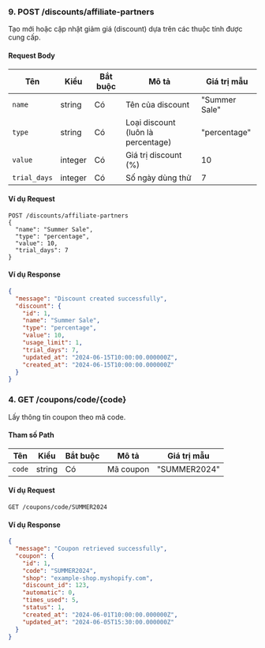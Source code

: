 ### 9. POST /discounts/affiliate-partners
Tạo mới hoặc cập nhật giảm giá (discount) dựa trên các thuộc tính được cung cấp.

#### Request Body
| Tên           | Kiểu    | Bắt buộc | Mô tả                      | Giá trị mẫu     |
|---------------|---------|----------|----------------------------|-----------------|
| `name`        | string  | Có       | Tên của discount           | "Summer Sale"   |
| `type`        | string  | Có       | Loại discount (luôn là percentage) | "percentage" |
| `value`       | integer | Có       | Giá trị discount (%)       | 10              |
| `trial_days`  | integer | Có       | Số ngày dùng thử           | 7               |

#### Ví dụ Request
```
POST /discounts/affiliate-partners
{
  "name": "Summer Sale",
  "type": "percentage",
  "value": 10,
  "trial_days": 7
}
```

#### Ví dụ Response
```json
{
  "message": "Discount created successfully",
  "discount": {
    "id": 1,
    "name": "Summer Sale",
    "type": "percentage",
    "value": 10,
    "usage_limit": 1,
    "trial_days": 7,
    "updated_at": "2024-06-15T10:00:00.000000Z",
    "created_at": "2024-06-15T10:00:00.000000Z"
  }
}
```
### 4. GET /coupons/code/{code}
Lấy thông tin coupon theo mã code.

#### Tham số Path
| Tên    | Kiểu   | Bắt buộc | Mô tả     | Giá trị mẫu  |
|--------|--------|----------|-----------|--------------|
| `code` | string | Có       | Mã coupon | "SUMMER2024" |

#### Ví dụ Request
```
GET /coupons/code/SUMMER2024
```

#### Ví dụ Response
```json
{
  "message": "Coupon retrieved successfully",
  "coupon": {
    "id": 1,
    "code": "SUMMER2024",
    "shop": "example-shop.myshopify.com",
    "discount_id": 123,
    "automatic": 0,
    "times_used": 5,
    "status": 1,
    "created_at": "2024-06-01T10:00:00.000000Z",
    "updated_at": "2024-06-05T15:30:00.000000Z"
  }
}
```
